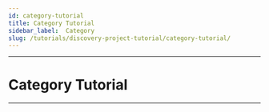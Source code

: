 ```yaml
---
id: category-tutorial
title: Category Tutorial
sidebar_label:  Category
slug: /tutorials/discovery-project-tutorial/category-tutorial/
---
```


---
# Category Tutorial
---